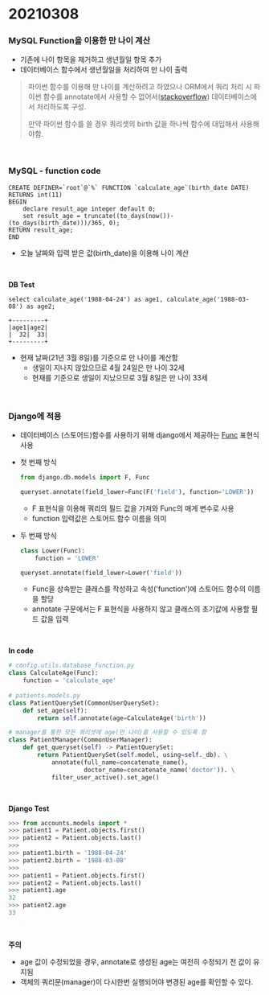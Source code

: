 # 20210308

### MySQL Function을 이용한 만 나이 계산

-   기존에 나이 항목을 제거하고 생년월일 항목 추가
-   데이터베이스 함수에서 생년월일을 처리하여 만 나이 출력

>   파이썬 함수를 이용해 만 나이를 계산하려고 하였으나 ORM에서 쿼리 처리 시 파이썬 함수를 annotate에서 사용할 수 없어서([stackoverflow](https://stackoverflow.com/a/30416507)) 데이터베이스에서 처리하도록 구성.
>
>   만약 파이썬 함수를 쓸 경우 쿼리셋의 birth 값을 하나씩 함수에 대입해서 사용해야함.



<br>

### MySQL - function code

```mysql
CREATE DEFINER=`root`@`%` FUNCTION `calculate_age`(birth_date DATE) RETURNS int(11)
BEGIN
	declare result_age integer default 0;
	set result_age = truncate((to_days(now())-(to_days(birth_date)))/365, 0);
RETURN result_age;
END
```

-   오늘 날짜와 입력 받은 값(birth_date)을 이용해 나이 계산

<br>

**DB Test**

```mysql
select calculate_age('1988-04-24') as age1, calculate_age('1988-03-08') as age2;

+---------+
|age1|age2|
|  32|  33|
+---------+
```

-   현재 날짜(21년 3월 8일)를 기준으로 만 나이를 계산함
    -   생일이 지나지 않았으므로 4월 24일은 만 나이 32세
    -   현재를 기준으로 생일이 지났으므로 3월 8일은 만 나이 33세

<br>

### Django에 적용

-   데이터베이스 (스토어드)함수를 사용하기 위해 django에서 제공하는 [Func](https://docs.djangoproject.com/en/2.2/ref/models/expressions/#func-expressions) 표현식 사용

-   첫 번째 방식

    ```python
    from django.db.models import F, Func
    
    queryset.annotate(field_lower=Func(F('field'), function='LOWER'))
    ```

    -   F 표현식을 이용해 쿼리의 필드 값을 가져와 Func의 매게 변수로 사용
    -   function 입력값은 스토어드 함수 이름을 의미

-   두 번째 방식

    ```python
    class Lower(Func):
        function = 'LOWER'
    
    queryset.annotate(field_lower=Lower('field'))
    ```

    -   Func을 상속받는 클래스를 작성하고 속성('function')에 스토어드 함수의 이름을 할당
    -   annotate 구문에서는 F 표현식을 사용하지 않고 클래스의 초기값에 사용할 필드 값을 입력

<br>

**In code**

```python
# config.utils.database_function.py
class CalculateAge(Func):
    function = 'calculate_age'
    
# patients.models.py
class PatientQuerySet(CommonUserQuerySet):
    def set_age(self):
        return self.annotate(age=CalculateAge('birth'))

# manager를 통한 모든 쿼리셋에 age(만 나이)를 사용할 수 있도록 함
class PatientManager(CommonUserManager):  
    def get_queryset(self) -> PatientQuerySet:
        return PatientQuerySet(self.model, using=self._db). \
            annotate(full_name=concatenate_name(),
                     doctor_name=concatenate_name('doctor')). \
            filter_user_active().set_age()
```

<br>

**Django Test**

```python
>>> from accounts.models import *
>>> patient1 = Patient.objects.first()
>>> patient2 = Patient.objects.last()
>>>
>>> patient1.birth = '1988-04-24'
>>> patient2.birth = '1988-03-08'
>>>
>>> patient1 = Patient.objects.first()
>>> patient2 = Patient.objects.last()
>>> patient1.age
32
>>> patient2.age
33
```

<br>

**주의**

-   age 값이 수정되었을 경우, annotate로 생성된 age는 여전히 수정되기 전 값이 유지됨
-   객체의 쿼리문(manager)이 다시한번 실행되어야 변경된 age를 확인할 수 있다.

